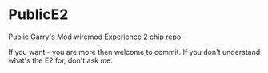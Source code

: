 # PublicE2
Public Garry's Mod wiremod Experience 2 chip repo

If you want - you are more then welcome to commit.
If you don't understand what's the E2 for, don't ask me.
